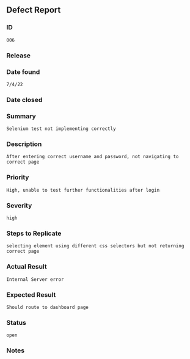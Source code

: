 ## Defect Report

### ID

    006

### Release
### Date found

    7/4/22

### Date closed


### Summary

    Selenium test not implementing correctly

### Description

    After entering correct username and password, not navigating to correct page

### Priority

    High, unable to test further functionalities after login 

### Severity

    high

### Steps to Replicate

    selecting element using different css selectors but not returning correct page

### Actual Result

    Internal Server error

### Expected Result

    Should route to dashboard page

### Status

    open
    
### Notes

